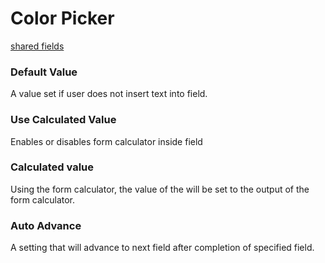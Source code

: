 # Color Picker
[shared fields](/shared-inspector-components.md ':include')
### Default Value
A value set if user does not insert text into field.
### Use Calculated Value
Enables or disables form calculator inside field
### Calculated value
Using the form calculator, the value of the will be set to the output of the form calculator.
### Auto Advance
A setting that will advance to next field after completion of specified field.

